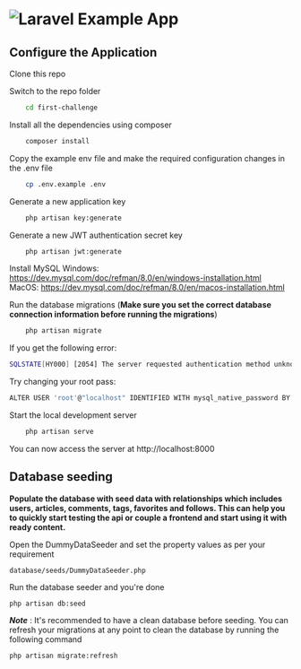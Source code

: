 # ![Laravel Example App](https://raw.githubusercontent.com/laravel/art/master/logo-lockup/5%20SVG/2%20CMYK/1%20Full%20Color/laravel-logolockup-cmyk-red.svg)

## Configure the Application

Clone this repo

Switch to the repo folder
```bash
    cd first-challenge
```
Install all the dependencies using composer
```bash
    composer install
```

Copy the example env file and make the required configuration changes in the .env file
```bash
    cp .env.example .env
```

Generate a new application key
```bash
    php artisan key:generate
```

Generate a new JWT authentication secret key
```bash
    php artisan jwt:generate
```

Install MySQL
Windows: https://dev.mysql.com/doc/refman/8.0/en/windows-installation.html
MacOS: https://dev.mysql.com/doc/refman/8.0/en/macos-installation.html

Run the database migrations (**Make sure you set the correct database connection information before running the migrations**)

```bash
    php artisan migrate
```

If you get the following error:
```bash
SQLSTATE[HY000] [2054] The server requested authentication method unknown to the client (SQL: select * from information_schema.tables where table_schema = mentoring2022 and table_name = migrations and table_type = 'BASE TABLE')
```
Try changing your root pass:

```bash
ALTER USER 'root'@"localhost" IDENTIFIED WITH mysql_native_password BY 'YOUR_PASS'
```

Start the local development server
```bash
    php artisan serve
```
You can now access the server at http://localhost:8000

## Database seeding

**Populate the database with seed data with relationships which includes users, articles, comments, tags, favorites and follows. This can help you to quickly start testing the api or couple a frontend and start using it with ready content.**

Open the DummyDataSeeder and set the property values as per your requirement

    database/seeds/DummyDataSeeder.php

Run the database seeder and you're done

    php artisan db:seed

***Note*** : It's recommended to have a clean database before seeding. You can refresh your migrations at any point to clean the database by running the following command

    php artisan migrate:refresh

